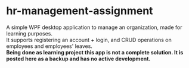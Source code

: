 # hr-management-assignment
A simple WPF desktop application to manage an organization, made for learning purposes.<br> 
It supports registering an account + login, and CRUD operations on employees and employees' leaves.<br>
<b>Being done as learning project this app is not a complete solution. It is posted here as a backup and has no active development.</b>
